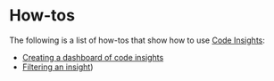 # How-tos

The following is a list of how-tos that show how to use [Code Insights](../index.md):

- [Creating a dashboard of code insights](creating_a_custom_dashboard_of_code_insights.md)
- [Filtering an insight](filtering_an_insight.md))
